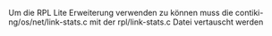 Um die RPL Lite Erweiterung verwenden zu können muss die contiki-ng/os/net/link-stats.c mit der rpl/link-stats.c Datei vertauscht werden
